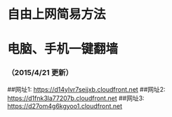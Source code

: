 # 自由上网简易方法
# 电脑、手机一键翻墙
### （2015/4/21 更新）

##网址1: https://d14ylvr7sejjxb.cloudfront.net
##网址2: https://d1fnk3la77207b.cloudfront.net
##网址3: https://d27om4g6kgyoo1.cloudfront.net
